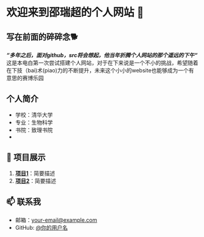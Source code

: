 # 欢迎来到邵瑞超的个人网站 🙂
## 写在前面的碎碎念🐕
***“多年之后，面对github，src将会想起，他当年折腾个人网站的那个遥远的下午“***   
这是本电白第一次尝试搭建个人网站，对于在下来说是一个不小的挑战，希望随着在下技（bai)术(piao)力的不断提升，未来这个小小的website也能够成为一个有意思的赛博乐园

## 个人简介
- 学校：清华大学
- 专业：生物科学
- 书院：致理书院
- 

## 🌟 项目展示
1. **[项目1](链接)**：简要描述
2. **[项目2](链接)**：简要描述

## 📫 联系我
- 邮箱：your-email@example.com
- GitHub: [@你的用户名](https://github.com/你的用户名)

